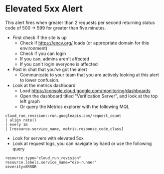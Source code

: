 # Elevated 5xx Alert

This alert fires when greater than 2 requests per second returning status code of 500 -> 599 for greater than five minutes.

* First check if the site is up
   * Check if https://encv.org/ loads (or appropriate domain for this environment)
   * Check if you can login
   * If you can, admins aren't affected
   * If you can't login everyone is affected
* Post in chat that you've got the alert
   * Communicate to your team that you are actively looking at this alert to lower confusion.
* Look at the metrics dashboard
   * Load https://console.cloud.google.com/monitoring/dashboards
   * Open the dashboard titled "Verification Server", and look at the top left graph
   * Or query the Metrics explorer with the following MQL
```
cloud_run_revision::run.googleapis.com/request_count
| align rate()
| every 1m
| [resource.service_name, metric.response_code_class]
```
   * Look for servers with elevated 5xx
* Look at request logs, you can navigate by hand or use the following query
```
resource.type="cloud_run_revision"
resource.labels.service_name="e2e-runner"
severity=ERROR
```
